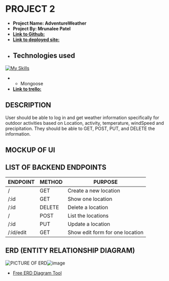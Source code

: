 # PROJECT 2

- **Project Name: AdventureWeather** 
- **Project By: Mrunalee Patel** 
- [**Link to Github:**](https://github.com/mrunaleepatel/project2.git) 
- [**Link to deployed site:**](https://project2-w4ca.onrender.com)
- ## Technologies used 
[![My Skills](https://skillicons.dev/icons?i=js,html,css,JavaScript,Express)](https://skillicons.dev)
- * Mongoose
- [**Link to trello:**](https://trello.com/invite/b/P9hFu39O/ATTIa6432a50dcaed4a118a936cd3e3451298E675170/outdoor-weather-activity)

## DESCRIPTION
User should be able to log in and get weather information specifically for outdoor activities based on Location, activity, temperature, windSpeed and precipitation. They should be able to GET, POST, PUT, and DELETE the information. 
## MOCKUP OF UI 

## LIST OF BACKEND ENDPOINTS

| ENDPOINT | METHOD | PURPOSE |
|----------|--------|---------|
| / | GET | Create a new location  |
| /:id | GET | Show one location |
| /:id | DELETE | Delete a location |
| / | POST | List the locations |
| /:id | PUT | Update a location |
| /:id/edit | GET | Show edit form for one location |

## ERD (ENTITY RELATIONSHIP DIAGRAM)

![PICTURE OF ERD]()![image](https://github.com/mrunaleepatel/project2/assets/130593688/a8249b56-66a2-4c44-b291-7dbbde7c952f)

- [Free ERD Diagram Tool]()